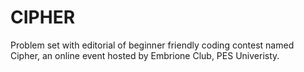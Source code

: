 # CIPHER
Problem set with editorial of beginner friendly coding contest named Cipher, an online event hosted by Embrione Club, PES Univeristy.
